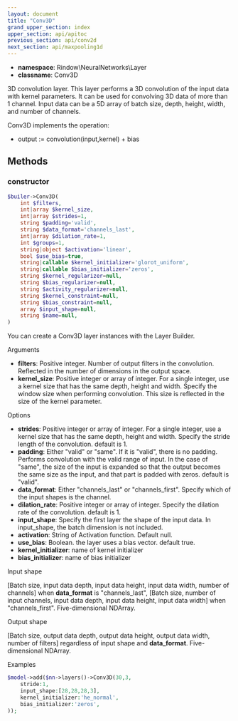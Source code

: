 ```yaml
---
layout: document
title: "Conv3D"
grand_upper_section: index
upper_section: api/apitoc
previous_section: api/conv2d
next_section: api/maxpooling1d
---
```



- **namespace**: Rindow\NeuralNetworks\Layer
- **classname**: Conv3D

 3D convolution layer.
This layer performs a 3D convolution of the input data with kernel parameters.
 It can be used for convolving 3D data of more than 1 channel.
 Input data can be a 5D array of batch size, depth, height, width, and number of channels.


Conv3D implements the operation:

- output := convolution(input,kernel) + bias


Methods
-------

### constructor
```php
$builer->Conv3D(
    int $filters,
    int|array $kernel_size,
    int|array $strides=1,
    string $padding='valid',
    string $data_format='channels_last',
    int|array $dilation_rate=1,
    int $groups=1,
    string|object $activation='linear',
    bool $use_bias=true,
    string|callable $kernel_initializer='glorot_uniform',
    string|callable $bias_initializer='zeros',
    string $kernel_regularizer=null,
    string $bias_regularizer=null,
    string $activity_regularizer=null,
    string $kernel_constraint=null,
    string $bias_constraint=null,
    array $input_shape=null,
    string $name=null,
)
```
You can create a Conv3D layer instances with the Layer Builder.

Arguments

- **filters**: Positive integer. Number of output filters in the convolution. Reflected in the number of dimensions in the output space.
- **kernel_size**: Positive integer or array of integer. For a single integer, use a kernel size that has the same depth, height and width. Specify the window size when performing convolution.  This size is reflected in the size of the kernel parameter.


Options

- **strides**: Positive integer or array of integer. For a single integer, use a kernel size that has the same depth, height and width. Specify the stride length of the convolution. default is 1.
- **padding**: Either "valid" or "same". If it is "valid", there is no padding.  Performs convolution with the valid range of input.  In the case of "same", the size of the input is expanded so that the output becomes the same size as the input, and that part is padded with zeros. default is "valid".
- **data_format**: Either "channels_last" or "channels_first". Specify which of the input shapes is the channel.
- **dilation_rate**: Positive integer or array of integer. Specify the dilation rate of the convolution. default is 1.
- **input_shape**: Specify the first layer the shape of the input data. In input_shape, the batch dimension is not included.
- **activation**: String of Activation function. Default null.
- **use_bias**: Boolean. the layer uses a bias vector. default true.
- **kernel_initializer**: name of kernel initializer
- **bias_initializer**: name of bias initializer

Input shape

[Batch size, input data depth,  input data height, input data width, number of channels] when **data_format** is "channels_last", [Batch size, number of input channels, input data depth,  input data height, input data width] when "channels_first".
 Five-dimensional NDArray.

Output shape

[Batch size, output data depth, output data height, output data width, number of filters] regardless of input shape and **data_format**.
 Five-dimensional NDArray.

Examples

```php
$model->add($nn->layers()->Conv3D(30,3,
    stride:1,
    input_shape:[28,28,28,3],
    kernel_initializer:'he_normal',
    bias_initializer:'zeros',
));
```
